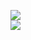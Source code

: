 [![](https://img.shields.io/badge/Made%20With-Github%20Spray-lightgrey.svg?style=for-the-badge&logo=github)](https://github.com/Annihil/github-spray#14423)  
[![](https://i.imgur.com/2DrTn0Z.gif)](https://github.com/Annihil/github-spray)